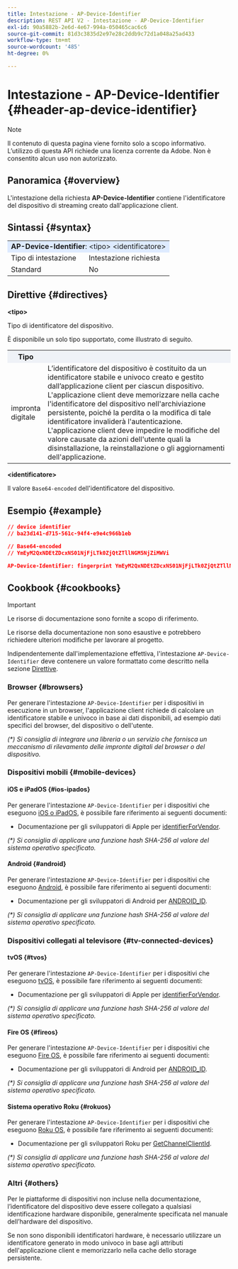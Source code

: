 ```yaml
---
title: Intestazione - AP-Device-Identifier
description: REST API V2 - Intestazione - AP-Device-Identifier
exl-id: 90a5882b-2e6d-4e67-994a-050465cac6c6
source-git-commit: 81d3c3835d2e97e28c2ddb9c72d1a048a25ad433
workflow-type: tm+mt
source-wordcount: '485'
ht-degree: 0%

---
```


# Intestazione - AP-Device-Identifier {#header-ap-device-identifier}

>[!NOTE]
>
> Il contenuto di questa pagina viene fornito solo a scopo informativo. L’utilizzo di questa API richiede una licenza corrente da Adobe. Non è consentito alcun uso non autorizzato.

## Panoramica {#overview}

L&#39;intestazione della richiesta <b>AP-Device-Identifier</b> contiene l&#39;identificatore del dispositivo di streaming creato dall&#39;applicazione client.

## Sintassi {#syntax}

<table style="table-layout:auto">
   <tr>
      <td style="background-color: #DEEBFF;" colspan="2"><b>AP-Device-Identifier</b>: &lt;tipo&gt; &lt;identificatore&gt;</td>
   </tr>
   <tr>
      <td>Tipo di intestazione</td>
      <td>Intestazione richiesta</td>
   </tr>
   <tr>
      <td>Standard</td>
      <td>No</td>
   </tr>
</table>

## Direttive {#directives}

<b>&lt;tipo></b>

Tipo di identificatore del dispositivo.

È disponibile un solo tipo supportato, come illustrato di seguito.

<table style="table-layout:auto">
   <tr>
      <th style="background-color: #EFF2F7; width: 15%;">Tipo</th>
      <th style="background-color: #EFF2F7;"></th>
   </tr>
   <tr>
      <td>impronta digitale</td>
      <td>
            L’identificatore del dispositivo è costituito da un identificatore stabile e univoco creato e gestito dall’applicazione client per ciascun dispositivo.
            <br/>
            L'applicazione client deve memorizzare nella cache l'identificatore del dispositivo nell'archiviazione persistente, poiché la perdita o la modifica di tale identificatore invaliderà l'autenticazione. L'applicazione client deve impedire le modifiche del valore causate da azioni dell'utente quali la disinstallazione, la reinstallazione o gli aggiornamenti dell'applicazione.
      </td>
   </tr>
</table>


<b>&lt;identificatore></b>

Il valore `Base64-encoded` dell&#39;identificatore del dispositivo.

## Esempio {#example}

```JSON
// device identifier
// ba23d141-d715-561c-94f4-e9e4c966b1eb

// Base64-encoded
// YmEyM2QxNDEtZDcxNS01NjFjLTk0ZjQtZTllNGM5NjZiMWVi

AP-Device-Identifier: fingerprint YmEyM2QxNDEtZDcxNS01NjFjLTk0ZjQtZTllNGM5NjZiMWVi
```

## Cookbook {#cookbooks}

>[!IMPORTANT]
>
> Le risorse di documentazione sono fornite a scopo di riferimento.
>
> Le risorse della documentazione non sono esaustive e potrebbero richiedere ulteriori modifiche per lavorare al progetto.
> 
> Indipendentemente dall&#39;implementazione effettiva, l&#39;intestazione `AP-Device-Identifier` deve contenere un valore formattato come descritto nella sezione [Direttive](#directives).

### Browser {#browsers}

Per generare l&#39;intestazione `AP-Device-Identifier` per i dispositivi in esecuzione in un browser, l&#39;applicazione client richiede di calcolare un identificatore stabile e univoco in base ai dati disponibili, ad esempio dati specifici del browser, del dispositivo o dell&#39;utente.

_(*) Si consiglia di integrare una libreria o un servizio che fornisca un meccanismo di rilevamento delle impronte digitali del browser o del dispositivo._

### Dispositivi mobili {#mobile-devices}

#### iOS e iPadOS {#ios-ipados}

Per generare l&#39;intestazione `AP-Device-Identifier` per i dispositivi che eseguono [iOS o iPadOS](https://developer.apple.com/documentation/ios-ipados-release-notes), è possibile fare riferimento ai seguenti documenti:

* Documentazione per gli sviluppatori di Apple per [identifierForVendor](https://developer.apple.com/documentation/uikit/uidevice/1620059-identifierforvendor).

_(*) Si consiglia di applicare una funzione hash SHA-256 al valore del sistema operativo specificato._

#### Android {#android}

Per generare l&#39;intestazione `AP-Device-Identifier` per i dispositivi che eseguono [Android](https://developer.android.com/about/versions), è possibile fare riferimento ai seguenti documenti:

* Documentazione per gli sviluppatori di Android per [ANDROID_ID](https://developer.android.com/reference/android/provider/Settings.Secure#ANDROID_ID).

_(*) Si consiglia di applicare una funzione hash SHA-256 al valore del sistema operativo specificato._

### Dispositivi collegati al televisore {#tv-connected-devices}

#### tvOS {#tvos}

Per generare l&#39;intestazione `AP-Device-Identifier` per i dispositivi che eseguono [tvOS](https://developer.apple.com/documentation/tvos-release-notes), è possibile fare riferimento ai seguenti documenti:

* Documentazione per gli sviluppatori di Apple per [identifierForVendor](https://developer.apple.com/documentation/uikit/uidevice/1620059-identifierforvendor).

_(*) Si consiglia di applicare una funzione hash SHA-256 al valore del sistema operativo specificato._

#### Fire OS {#fireos}

Per generare l&#39;intestazione `AP-Device-Identifier` per i dispositivi che eseguono [Fire OS](https://developer.amazon.com/docs/fire-tv/fire-os-overview.html), è possibile fare riferimento ai seguenti documenti:

* Documentazione per gli sviluppatori di Android per [ANDROID_ID](https://developer.android.com/reference/android/provider/Settings.Secure#ANDROID_ID).

_(*) Si consiglia di applicare una funzione hash SHA-256 al valore del sistema operativo specificato._

#### Sistema operativo Roku {#rokuos}

Per generare l&#39;intestazione `AP-Device-Identifier` per i dispositivi che eseguono [Roku OS](https://developer.roku.com/docs/developer-program/release-notes/roku-os-release-notes.md), è possibile fare riferimento ai seguenti documenti:

* Documentazione per gli sviluppatori Roku per [GetChannelClientId](https://developer.roku.com/docs/references/brightscript/interfaces/ifdeviceinfo.md#getchannelclientid-as-string).

_(*) Si consiglia di applicare una funzione hash SHA-256 al valore del sistema operativo specificato._

### Altri {#others}

Per le piattaforme di dispositivi non incluse nella documentazione, l’identificatore del dispositivo deve essere collegato a qualsiasi identificazione hardware disponibile, generalmente specificata nel manuale dell’hardware del dispositivo.

Se non sono disponibili identificatori hardware, è necessario utilizzare un identificatore generato in modo univoco in base agli attributi dell&#39;applicazione client e memorizzarlo nella cache dello storage persistente.
